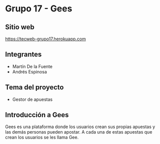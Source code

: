 # Grupo 17 - Gees

## Sitio web
https://tecweb-grupo17.herokuapp.com

## Integrantes
- Martín De la Fuente
- Andrés Espinosa

## Tema del proyecto
- Gestor de apuestas

## Introducción a Gees
Gees es una plataforma donde los usuarios crean sus propias apuestas y 
las demás personas pueden apostar. A cada una de estas apuestas que crean
los usuarios se les llama Gee.
